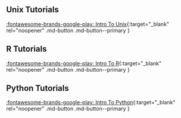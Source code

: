 ## Unix Tutorials

[:fontawesome-brands-google-play: Intro To Unix](./intro-to-unix/intro-to-unix.md){:target="_blank" rel="noopener" .md-button .md-button--primary }

## R Tutorials

[:fontawesome-brands-google-play: Intro To R](./intro-to-r/r-ondemand.md){:target="_blank" rel="noopener" .md-button .md-button--primary }

## Python Tutorials

[:fontawesome-brands-google-play: Intro To Python](./intro-to-python/python-ondemand.md){:target="_blank" rel="noopener" .md-button .md-button--primary }
